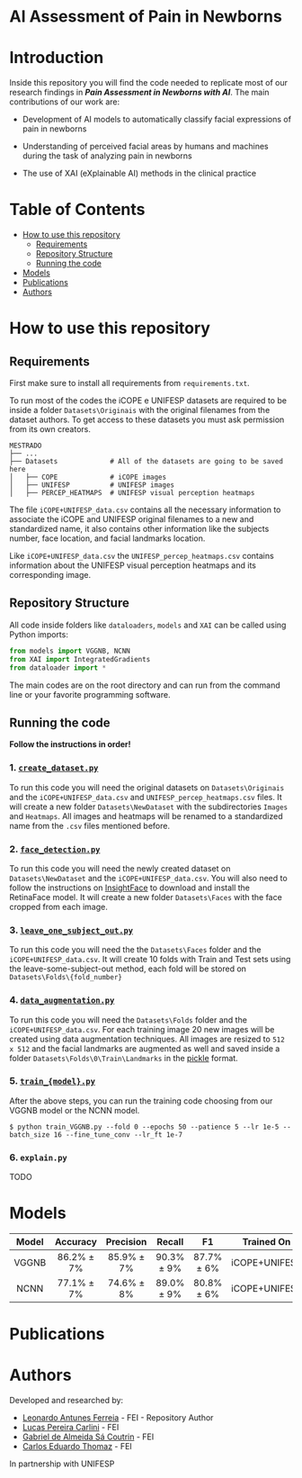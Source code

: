 # **AI Assessment of Pain in Newborns**
# **Introduction**
Inside this repository you will find the code needed to replicate most of our research findings in ***Pain Assessment in Newborns with AI***. The main contributions of our work are:

* Development of AI models to automatically classify facial expressions of pain in newborns

* Understanding  of perceived facial areas by humans and machines during the task of analyzing pain in newborns

* The use of XAI (eXplainable AI) methods in the clinical practice

# **Table of Contents**

 - [How to use this repository](#how-to-use-this-repository)
    - [Requirements](#requirements)
    - [Repository Structure](#repository-structure)
    - [Running the code](#running-the-code)
- [Models](#models)
- [Publications](#publications)
- [Authors](#authors)

# **How to use this repository**
## **Requirements**
First make sure to install all requirements from `requirements.txt`.

To run most of the codes the iCOPE e UNIFESP datasets are required to be inside a folder `Datasets\Originais` with the original filenames from the dataset authors. To get access to these datasets you must ask permission from its own creators.

```
MESTRADO
├── ...
├── Datasets             # All of the datasets are going to be saved here
│   ├── COPE             # iCOPE images
│   ├── UNIFESP          # UNIFESP images
│   ├── PERCEP_HEATMAPS  # UNIFESP visual perception heatmaps
```
The file `iCOPE+UNIFESP_data.csv` contains all the necessary information to associate the iCOPE and UNIFESP original filenames to a new and standardized name, it also contains other information like the subjects number, face location, and facial landmarks location.

Like `iCOPE+UNIFESP_data.csv` the `UNIFESP_percep_heatmaps.csv` contains information about the UNIFESP visual perception heatmaps and its corresponding image.

## **Repository Structure**
All code inside folders like `dataloaders`, `models` and `XAI` can be called using Python imports:

```python
from models import VGGNB, NCNN
from XAI import IntegratedGradients
from dataloader import *
```

The main codes are on the root directory and can run from the command line or your favorite programming software.

## **Running the code**
**Follow the instructions in order!**
### **1. [`create_dataset.py`](create_dataset.py)**
To run this code you will need the original datasets on `Datasets\Originais` and the `iCOPE+UNIFESP_data.csv` and `UNIFESP_percep_heatmaps.csv` files.
It will create a new folder `Datasets\NewDataset` with the subdirectories `Images` and `Heatmaps`. All images and heatmaps will be renamed to a standardized name from the `.csv` files mentioned before.

### **2. [`face_detection.py`](face_detection.py)**
To run this code you will need the newly created dataset on `Datasets\NewDataset` and the `iCOPE+UNIFESP_data.csv`. You will also need to follow the instructions on [InsightFace](https://github.com/deepinsight/insightface/tree/master/python-package) to download and install the RetinaFace model. It will create a new folder `Datasets\Faces` with the face cropped from each image.

### **3. [`leave_one_subject_out.py`](leave_some_subject_out.py)**
To run this code you will need the the `Datasets\Faces` folder and the `iCOPE+UNIFESP_data.csv`. It will create 10 folds with Train and Test sets using the leave-some-subject-out method, each fold will be stored on `Datasets\Folds\{fold_number}`

### **4. [`data_augmentation.py`](data_augmentation.py)**
To run this code you will need the `Datasets\Folds` folder and the `iCOPE+UNIFESP_data.csv`. For each training image 20 new images will be created using data augmentation techniques. All images are resized to `512 x 512` and the facial landmarks are augmented as well and saved inside a folder `Datasets\Folds\0\Train\Landmarks` in the [pickle](https://docs.python.org/3/library/pickle.html) format.

### **5. [`train_{model}.py`](train_VGGNB.py)**
After the above steps, you can run the training code choosing from our VGGNB model or the NCNN model.
```
$ python train_VGGNB.py --fold 0 --epochs 50 --patience 5 --lr 1e-5 --batch_size 16 --fine_tune_conv --lr_ft 1e-7
```

### **6. `explain.py`**
TODO

# **Models**
| Model  | Accuracy   | Precision  | Recall     | F1         | Trained On    |
| :---:  | :---:      | :---:      | :---:      | :---:      | :---:         |
| VGGNB  | 86.2% ± 7% | 85.9% ± 7% | 90.3% ± 9% | 87.7% ± 6% | iCOPE+UNIFESP |
| NCNN   | 77.1% ± 7% | 74.6% ± 8% | 89.0% ± 9% | 80.8% ± 6% | iCOPE+UNIFESP |

# **Publications**

# **Authors**
Developed and researched by:

* [Leonardo Antunes Ferreia](https://www.linkedin.com/in/leonardoantunesferreira/) - FEI - Repository Author
* [Lucas Pereira Carlini](https://br.linkedin.com/in/lucas-pereira-carlini-947409161) - FEI
* [Gabriel de Almeida Sá Coutrin](https://www.linkedin.com/in/gabriel-coutrin/) - FEI
* [Carlos Eduardo Thomaz](https://fei.edu.br/~cet/) - FEI

In partnership with UNIFESP
